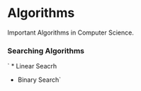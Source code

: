 # **Algorithms**

Important Algorithms in  Computer Science.

### **Searching Algorithms**

` * Linear Seacrh
  * Binary Search`

